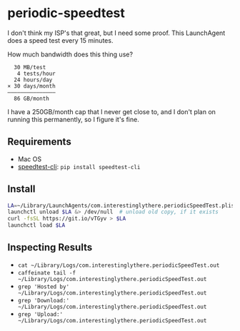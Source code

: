 periodic-speedtest
==================

I don't think my ISP's that great, but I need some proof. This LaunchAgent does
a speed test every 15 minutes.

How much bandwidth does this thing use?

      30 MB/test
       4 tests/hour
      24 hours/day
    × 30 days/month
    ———————————————
      86 GB/month

I have a 250GB/month cap that I never get close to, and I don't plan on running
this permanently, so I figure it's fine.

Requirements
------------

- Mac OS
- [speedtest-cli]: `pip install speedtest-cli`

[speedtest-cli]: https://github.com/sivel/speedtest-cli

Install
-------

```sh
LA=~/Library/LaunchAgents/com.interestinglythere.periodicSpeedTest.plist
launchctl unload $LA &> /dev/null  # unload old copy, if it exists
curl -fsSL https://git.io/vTGyv > $LA
launchctl load $LA
```

Inspecting Results
------------------

- `cat ~/Library/Logs/com.interestinglythere.periodicSpeedTest.out`
- `caffeinate tail -f ~/Library/Logs/com.interestinglythere.periodicSpeedTest.out`
- `grep 'Hosted by' ~/Library/Logs/com.interestinglythere.periodicSpeedTest.out`
- `grep 'Download:' ~/Library/Logs/com.interestinglythere.periodicSpeedTest.out`
- `grep 'Upload:' ~/Library/Logs/com.interestinglythere.periodicSpeedTest.out`
